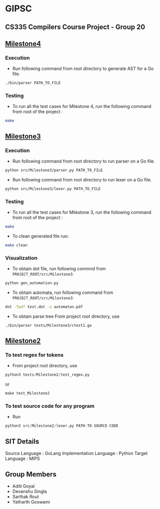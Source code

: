 # GIPSC
## CS335 Compilers Course Project - Group 20

## [Milestone4](src/Milestone4/)

### Execution
- Run following command from root directory to generate AST for a Go file.
```bash
./bin/parser PATH_TO_FILE
```

### Testing
- To run all the test cases for Milestone 4, run the following command from root of the project : 
```bash
make 
```

## [Milestone3](src/Milestone3/)

### Execution
- Run following command from root directory to run parser on a Go file.
```bash
python src/Milestone3/parser.py PATH_TO_FILE
```

- Run following command from root directory to run lexer on a Go file.
```bash
python src/Milestone3/lexer.py PATH_TO_FILE
```

### Testing
- To run all the test cases for Milestone 3, run the following command from root of the project : 
```bash
make 
```

- To clean generated file run:
```bash
make clean
```

### Visualization
- To obtain dot file, run following commnd from `PROJECT_ROOT/src/Milestone3`:
```bash
python gen_automation.py
```

- To obtain automata, run following command from `PROJECT_ROOT/src/Milestone3`:
```bash
dot -Tpdf test.dot -o automaton.pdf
```

- To obtain parse tree From project root directory, use
```bash
./bin/parser tests/Milestone3/ctest1.go
```

## [Milestone2](src/Milestone2)

### To test regex for tokens
- From project root directory, use 
```python
python3 tests/Milestone2/test_regex.py 
```
or 

```python
make test_Milestone2
```
### To test source code for any program

- Run
```python
python3 src/Milestone2/lexer.py PATH-TO-SOURCE-CODE
```

## SIT Details

Source Language : GoLang
Implementation Language : Python
Target Language : MIPS

## Group Members
- Aditi Goyal
- Devanshu Singla
- Sarthak Rout
- Yatharth Goswami
